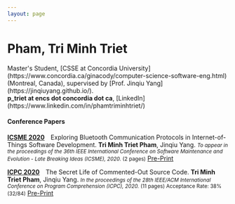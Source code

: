 ```yaml
---
layout: page
---
```

<h1 id="phamtriminhtriet">Pham, Tri Minh Triet</h1>
Master's Student, [CSSE at Concordia University](https://www.concordia.ca/ginacody/computer-science-software-eng.html) (Montreal, Canada), supervised by [Prof. Jinqiu Yang](https://jinqiuyang.github.io/).
<br><strong>p_triet at encs dot concordia dot ca</strong>, [LinkedIn](https://www.linkedin.com/in/phamtriminhtriet/)

<h4 id="conference">Conference Papers</h4>

<p><a href="https://icsme2020.github.io/index.html"><strong>ICSME 2020</strong></a>&emsp;Exploring Bluetooth Communication Protocols in Internet-of-Things Software Development. <strong>Tri Minh Triet Pham</strong>, Jinqiu Yang. <small><em>To appear in the proceedings of the 36th IEEE International Conference on Software Maintenance and Evolution - Late Breaking Ideas (ICSME), 2020. </em>(2 pages)</small> <a href="papers/icsme20-lb.pdf">Pre-Print</a>

<p><a href="https://conf.researchr.org/home/icpc-2020"><strong>ICPC 2020</strong></a>&emsp;The Secret Life of Commented-Out Source Code. <strong>Tri Minh Triet Pham</strong>, Jinqiu Yang. <small><em>In the proceedings of the 28th IEEE/ACM International Conference on Program Comprehension (ICPC), 2020. </em>(11 pages) Acceptance Rate: 38% (32/84)</small> <a href="papers/icpc20.pdf">Pre-Print</a>
